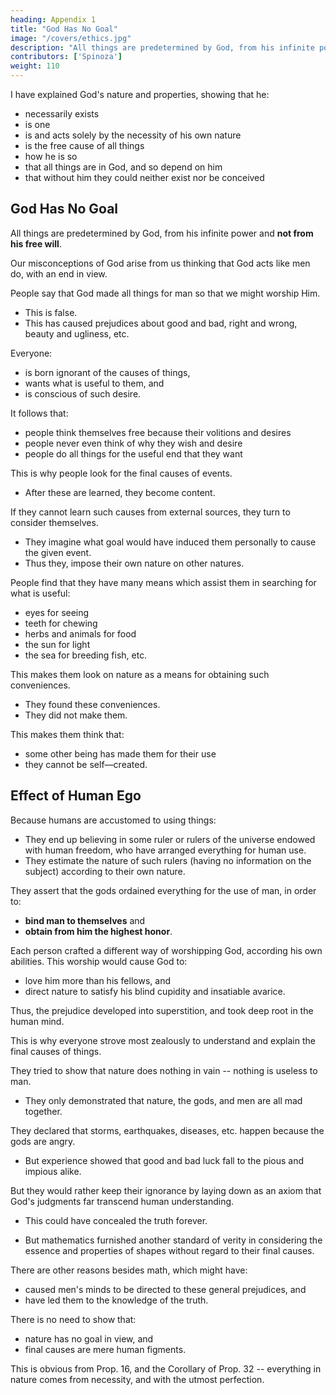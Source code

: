 ```yaml
---
heading: Appendix 1
title: "God Has No Goal"
image: "/covers/ethics.jpg"
description: "All things are predetermined by God, from his infinite power and not from his free will"
contributors: ['Spinoza']
weight: 110
---
```




I have explained God's nature and properties, showing that he:
- necessarily exists
- is one
- is and acts solely by the necessity of his own nature
- is the free cause of all things
- how he is so
- that all things are in God, and so depend on him
- that without him they could neither exist nor be conceived


## God Has No Goal

All things are predetermined by God, from his infinite power and **not from his free will**.

Our misconceptions of God arise from us thinking that God acts like men do, with an end in view.

People say that God made all things for man so that we might worship Him.
- This is false.
- This has caused prejudices about good and bad, right and wrong, beauty and ugliness, etc.

Everyone:
- is born ignorant of the causes of things,
- wants what is useful to them, and
- is conscious of such desire.

It follows that:
- people think themselves free because their volitions and desires
- people never even think of why they wish and desire
- people do all things for the useful end that they want

This is why people look for the final causes of events.
- After these are learned, they become content.
<!-- , as having no cause for further doubt. -->

If they cannot learn such causes from external sources, they turn to consider themselves.
- They imagine what goal would have induced them personally to cause the given event.
- Thus they, impose their own nature on other natures.

People find that they have many means which assist them in searching for what is useful: 
- eyes for seeing
- teeth for chewing
- herbs and animals for food
- the sun for light
- the sea for breeding fish, etc. 

This makes them look on nature as a means for obtaining such conveniences.
- They found these conveniences.
- They did not make them.

This makes them think that:
- some other being has made them for their use
- they cannot be self—created.


## Effect of Human Ego

Because humans are accustomed to using things:
<!-- to means ut, judging from the means which they are accustomed to prepare for themselves,  -->
- They end up believing in some ruler or rulers of the universe endowed with human freedom, who have arranged everything for human use.
- They estimate the nature of such rulers (having no information on the subject) according to their own nature.

They assert that the gods ordained everything for the use of man, in order to:
- **bind man to themselves** and
- **obtain from him the highest honor**.

Each person crafted a different way of worshipping God, according his own abilities. This worship would cause God to:  
<!-- Hence, it also follows that everyone thought out for himself, according to his abilities, , so that God might: -->
- love him more than his fellows, and
- direct nature to satisfy his blind cupidity and insatiable avarice.

Thus, the prejudice developed into superstition, and took deep root in the human mind.

This is why everyone strove most zealously to understand and explain the final causes of things.

They tried to show that nature does nothing in vain -- nothing is useless to man.
- They only demonstrated that nature, the gods, and men are all mad together.

<!-- For example, I pray you.
The result=  among the many helps of nature they were bound to find some hindrances, such as  -->

They declared that storms, earthquakes, diseases, etc. happen because the gods are angry.
 <!-- at some wrong done to them by men, or at some fault committed in their worship. -->
- But experience showed that good and bad luck fall to the pious and impious alike.

<!-- Still they would not abandon their inveterate prejudice. -->

<!-- For it was easier for them to class such contradictions among other unknown things of whose use they were ignorant.

and thus to retain their actual and innate condition of ignorance, than to destroy the whole fabric of their reasoning and start afresh. -->

But they would rather keep their ignorance by laying down as an axiom that God's judgments far transcend human understanding.
- This could have concealed the truth forever.
<!-- Such a doctrine might have been enough to  from the human race for all eternity, if -->
- But mathematics furnished another standard of verity in considering the essence and properties of shapes without regard to their final causes.

There are other reasons besides math, which might have:
- caused men's minds to be directed to these general prejudices, and
- have led them to the knowledge of the truth.

There is no need to show that:
- nature has no goal in view, and
- final causes are mere human figments.

<!-- I think this is evident enough both from the causes and foundations on which I have shown such prejudice to be based, and also  -->

This is obvious from Prop. 16, and the Corollary of Prop. 32 -- everything in nature comes from necessity, and with the utmost perfection.

<!-- However, I will add a few remarks to utterly  -->

